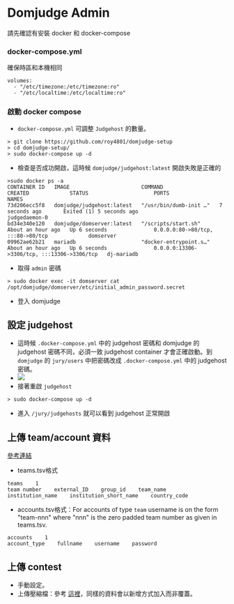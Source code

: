 # Domjudge Admin

請先確認有安裝 docker 和 docker-compose

### docker-compose.yml

確保時區和本機相同

```
volumes:
  - "/etc/timezone:/etc/timezone:ro"
  - "/etc/localtime:/etc/localtime:ro"
```

### 啟動 docker compose

* `docker-compose.yml` 可調整 `Judgehost` 的數量。

```
> git clone https://github.com/roy4801/domjudge-setup
> cd domjudge-setup/
> sudo docker-compose up -d
```

* 檢查是否成功開啟，這時候 `domjudge/judgehost:latest` 開啟失敗是正確的

```
>sudo docker ps -a
CONTAINER ID   IMAGE                       COMMAND                  CREATED             STATUS                     PORTS                                         NAMES
73d206ecc5f8   domjudge/judgehost:latest   "/usr/bin/dumb-init …"   7 seconds ago       Exited (1) 5 seconds ago                                                 judgedaemon-0
bd34e340e120   domjudge/domserver:latest   "/scripts/start.sh"      About an hour ago   Up 6 seconds               0.0.0.0:80->80/tcp, :::80->80/tcp             domserver
09962ae62b21   mariadb                     "docker-entrypoint.s…"   About an hour ago   Up 6 seconds               0.0.0.0:13306->3306/tcp, :::13306->3306/tcp   dj-mariadb
```

* 取得 `admin` 密碼

```
> sudo docker exec -it domserver cat /opt/domjudge/domserver/etc/initial_admin_password.secret
```

* 登入 domjudge

## 設定 judgehost

* 這時候 `.docker-compose.yml` 中的 judgehost 密碼和 domjudge 的 judgehost 密碼不同，必須一致 judgehost container 才會正確啟動。到 `domjudge` 的 `jury/users` 中把密碼改成 `.docker-compose.yml` 中的 judgehost 密碼。
* ![](https://i.imgur.com/17GnYlN.png)
* 接著重啟 `judgehost`

```
> sudo docker-compose up -d
```

* 進入 `/jury/judgehosts` 就可以看到 judgehost 正常開啟

## 上傳 team/account 資料

[參考連結](https://ccs-specs.icpc.io/2021-11/ccs_system_requirements#teamstsv)

* teams.tsv格式
```
teams    1
team number    external_ID    group_id    team_name    institution_name    institution_short_name    country_code
```

* accounts.tsv格式：For accounts of type `team` username is on the form "team-nnn" where "nnn" is the zero padded team number as given in teams.tsv.
```
accounts	1
account_type	fullname	username	password
```

## 上傳 contest

* 手動設定。
* 上傳壓縮檔：參考 [這裡](../contesttool/#_3)，同樣的資料會以新增方式加入而非覆蓋。
